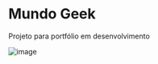 # Mundo Geek
Projeto para portfólio em desenvolvimento

![image](https://github.com/MarcosWolf/mundogeek/assets/26293082/f3ed8d4d-7199-4de9-9dd2-53386f2a8621)
